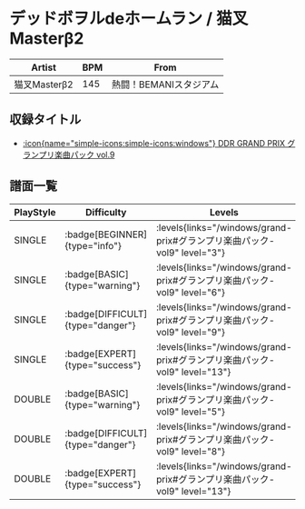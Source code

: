 # デッドボヲルdeホームラン / 猫叉Masterβ2

|Artist|BPM|From|
|------|---|----|
|猫叉Masterβ2|145|熱闘！BEMANIスタジアム|

## 収録タイトル

- [:icon{name="simple-icons:simple-icons:windows"} DDR GRAND PRIX グランプリ楽曲パック vol.9](/windows/grand-prix#グランプリ楽曲パック-vol9)

## 譜面一覧

|PlayStyle|Difficulty|Levels|Notes|Movie|
|---------|----------|------|-----|-----|
|SINGLE| :badge[BEGINNER]{type="info"}| :levels{links="/windows/grand-prix#グランプリ楽曲パック-vol9" level="3"}|126/0||
|SINGLE| :badge[BASIC]{type="warning"}| :levels{links="/windows/grand-prix#グランプリ楽曲パック-vol9" level="6"}|184/7||
|SINGLE| :badge[DIFFICULT]{type="danger"}| :levels{links="/windows/grand-prix#グランプリ楽曲パック-vol9" level="9"}|274/30||
|SINGLE| :badge[EXPERT]{type="success"}| :levels{links="/windows/grand-prix#グランプリ楽曲パック-vol9" level="13"}|424/17||
|DOUBLE| :badge[BASIC]{type="warning"}| :levels{links="/windows/grand-prix#グランプリ楽曲パック-vol9" level="5"}|154/10||
|DOUBLE| :badge[DIFFICULT]{type="danger"}| :levels{links="/windows/grand-prix#グランプリ楽曲パック-vol9" level="8"}|236/29||
|DOUBLE| :badge[EXPERT]{type="success"}| :levels{links="/windows/grand-prix#グランプリ楽曲パック-vol9" level="13"}|404/13||
